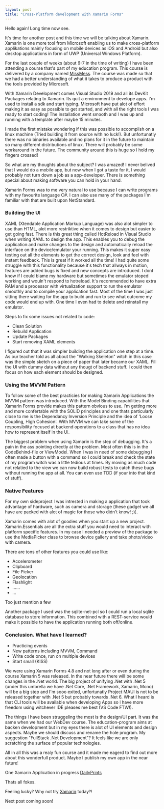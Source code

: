 ```yaml
---
layout: post
title: "Cross-Platform development with Xamarin Forms"
---
```


Hello again! Long time now see.

It's time for another post and this time we will be talking about Xamarin.
Xamarin is one more tool from Microsoft enabling us to make cross-platform applikations mainly 
focusing on mobile devices as iOS and Android but also desktop applications in form of UWP (Universal Windows Platform).

For the last couple of weeks (about 6-7 in the time of writing) I have been attending a 
course that's part of my education program. This course is delivered by a company named [MissMess](www.missmess.se).
The course was made so that we had a better understanding of what it takes to produce a product with the tools provided by Microsoft.

With Xamarin Development comes Visual Studio 2019 and all its DevKit Packages relating to Xamarin. 
Its quit a environment to develope apps. I'm used to install a sdk and start typing. 
Microsoft have put alot of effort making it as easy as possible to get started, and with all the right tools I was ready to start coding!
The installation went smooth and I was up and running with a template after maybe 15 minutes.

I made the first mistake wondering if this was possible to accomplish on a linux machine (Tried building it from source with no luck!). 
But unfortunatly there was no binaries available and no plans for it in the future to maintain so many different distributions of linux. 
There will probably be some workaround in the future.
The community around this is huge so I hold my fingers crossed!

So what are my thoughts about the subject? I was amazed! I never belived that I would do a mobile app, but now when I got a taste for it, 
I would probably not turn down a job as a app-developer. There is something special about making software you can hold in your hand.

Xamarin Forms was to me very natural to use because I can write programs with my favourite language C#. 
I can also use many of the packages I'm familiar with that are built upon NetStandard.

### Building the UI

XAML (Xtendable Application Markup Language) was also alot simpler to use than HTML, alot more restriktive when it comes to design but easier to get going fast.
There is this great thing called HotReload in Visual Studio when writing XAML to design the app. 
This enables you to debug the application and make changes to the design and automatically reload the interface on the device/emulator your running.
This makes it super easy testing out all the elements to get the correct design, look and feel with instant feedback. 
This is great if it worked all the time!
I had quite some struggle with this functionality because it's tech that allways in motion, 
features are added bugs is fixed and new concepts are introduced.
I dont know if I could blame my hardware but sometimes the emulator stoped working and wouln't respond to hotreload.
It's recommended to have extra RAM and a processor with virtualization support to run the emulator smoothly and to compile your application fast.
Most of the time I was just sitting there waiting for the app to build and run to see what outcome my code would end up with.
One time I even had to delete and reinstall my emulator.

Steps to fix some issues not related to code:

* Clean Solution
* Rebuild Application
* Update Packages
* Start removing XAML elements

I figured out that it was simpler building the application one step at a time. As our teacher told as all about the "Walking Skeleton" 
witch in this case was the simple sketch on a piece of paper that later became our XAML. Fill the UI with dummy data without any thougt of backend stuff.
I could then focus on how each element should be designed.

### Using the MVVM Pattern

To follow some of the best practicies for making Xamarin Applications the MVVM pattern was introduced. 
With the Model Binding capabilities that Xamarin Forms provide makes this pattern obvious to use. 
I'm getting more and more confertable with the SOLID principles and one thats particularly close to me is the Dependancy Inversion Principle and the idea of 'Loose Coupling, High Cohesion'.
With MVVM we can take some of the responsibility focused at backend operations to a class that has no idea how to represent itself in the UI.

The biggest problem when using Xamarin is the step of debugging. It's a pain in the ass pointing directly at the problem. Most often this is in the CodeBehind-file or ViewModel.
When I was in need of some debugging I often made a button with a command so I could break and check the state of my program witch was a little tedious at times.
By moving as much code not relatied to the view we can now build robust tests to catch these bugs without running the app at all. You can even use TDD (if your into that kind of stuff).

### Native Features

For my own sideproject I was intrested in making a application that took advantage of hardware, such as camera and storage (these gadget we all have are packed with alot of magic for those who didn't know! ;)). 

Xamarin comes with alot of goodies when you start up a new project. Xamarin.Essentials are all the extra stuff you would need to interact with platform specific features. In my case I needed a preview of the package to use the MediaPicker class to browse device gallery and take photo/video with camera.

There are tons of other features you could use like:

* Accelerometer
* Clipboard
* File Picker
* Geolocation
* Flashlight
* ......
* ...

Too just mention a few

Another package I used was the sqlite-net-pcl so I could run a local sqlite database to store information. This combined with a REST-service would make it possible to have the application running both off/online.
 
### Conclusion. What have I learned?

* Practicing events
* New patterns including MVVM, Command
* Write code once, run on multiple devices
* Start small (KISS)

We were using Xamarin Forms 4.8 and not long after or even during the course Xamarin 5 was released. In the near future there will be some changes in the .Net world.
The big project of unifying .Net with .Net 5 (under this umbrella we have .Net Core, .Net Framework, Xamarin, Mono) will be a big step and I'm sooo exited, unfortunatly Project MAUI is not to be released together with .Net 5 but probably towards .Net 6.
What I heard is that CLI tools will be available when developing Apps so I have more freedom using witchever IDE pleases me best (VS Code FTW!).

The things I have been struggeling the most is the design/UI part. It was the same when we had our WebDev course. 
The education-program aims at backen development but in my eyes there is alot of UI elements and design aspects.
Maybe we should discuss and rename the hole program. My suggestion "FullStack .Net Development"? 
It feels like we are only scratching the surface of popular technologies.

All in all this was a realy fun course and it made me eagerd to find out more about this wonderfull product.
Maybe I publish my own app in the near future!

One Xamarin Application in progress [DailyPrints](https://github.com/wiseby/DailyPrints)

Thats all fokes. 

Feeling lucky? Why not try [Xamarin](https://docs.microsoft.com/en-us/xamarin/get-started/) today?!

Next post coming soon!